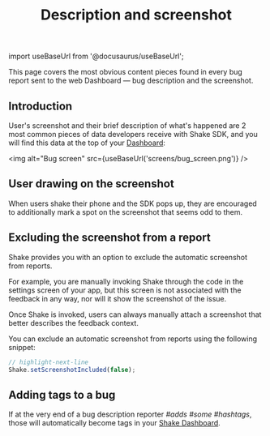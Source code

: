 ﻿---
id: screenshot
title: Description and screenshot
---
import useBaseUrl from '@docusaurus/useBaseUrl';

This page covers the most obvious content pieces found in every bug report sent to the
 web Dashboard — bug description and the screenshot.

## Introduction
User's screenshot and their brief description of what's happened are 2 most common pieces of
data developers receive with Shake SDK, and you will find this data at the top of your [Dashboard](https://app.shakebugs.com):

<img
  alt="Bug screen"
  src={useBaseUrl('screens/bug_screen.png')}
/>

## User drawing on the screenshot
When users shake their phone and the SDK pops up, they are encouraged to additionally mark a 
spot on the screenshot that seems odd to them.

## Excluding the screenshot from a report
Shake provides you with an option to exclude the automatic screenshot from reports.  

For example, you are manually invoking Shake through the code in the settings screen of your app, but this 
screen is not associated with the feedback in any way, nor will it show the screenshot of the issue.

Once Shake is invoked, users can always manually attach a screenshot that better describes the feedback context.

You can exclude an automatic screenshot from reports using the following snippet:

```javascript title="App.js"
// highlight-next-line
Shake.setScreenshotIncluded(false);
```

## Adding tags to a bug
If at the very end of a bug description reporter *#adds #some #hashtags*,
those will automatically become <span class="tag-button pink-tag-button">tags</span> in your [Shake Dashboard](https://app.shakebugs.com/).

